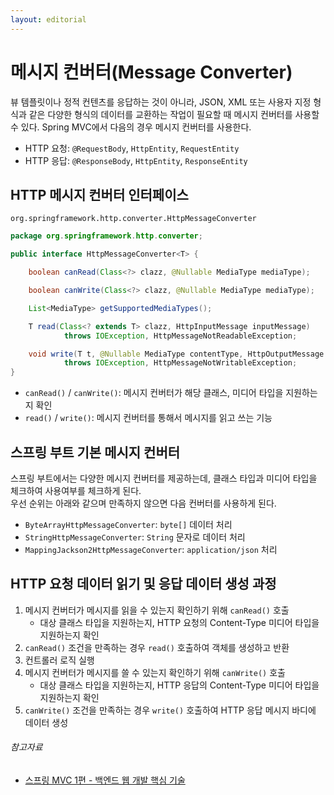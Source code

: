 ```yaml
---
layout: editorial
---
```


# 메시지 컨버터(Message Converter)

뷰 템플릿이나 정적 컨텐츠를 응답하는 것이 아니라, JSON, XML 또는 사용자 지정 형식과 같은 다양한 형식의 데이터를 교환하는 작업이 필요할 때 메시지 컨버터를 사용할 수 있다.
Spring MVC에서 다음의 경우 메시지 컨버터를 사용한다.

- HTTP 요청: `@RequestBody`, `HttpEntity`, `RequestEntity`
- HTTP 응답: `@ResponseBody`, `HttpEntity`, `ResponseEntity`

## HTTP 메시지 컨버터 인터페이스

`org.springframework.http.converter.HttpMessageConverter`

```java
package org.springframework.http.converter;

public interface HttpMessageConverter<T> {

    boolean canRead(Class<?> clazz, @Nullable MediaType mediaType);

    boolean canWrite(Class<?> clazz, @Nullable MediaType mediaType);

    List<MediaType> getSupportedMediaTypes();

    T read(Class<? extends T> clazz, HttpInputMessage inputMessage)
            throws IOException, HttpMessageNotReadableException;

    void write(T t, @Nullable MediaType contentType, HttpOutputMessage outputMessage)
            throws IOException, HttpMessageNotWritableException;
}
```

- `canRead()` / `canWrite()`: 메시지 컨버터가 해당 클래스, 미디어 타입을 지원하는지 확인
- `read()` / `write()`: 메시지 컨버터를 통해서 메시지를 읽고 쓰는 기능

## 스프링 부트 기본 메시지 컨버터

스프링 부트에서는 다양한 메시지 컨버터를 제공하는데, 클래스 타입과 미디어 타입을 체크하여 사용여부를 체크하게 된다.  
우선 순위는 아래와 같으며 만족하지 않으면 다음 컨버터를 사용하게 된다.

- `ByteArrayHttpMessageConverter`: `byte[]` 데이터 처리
- `StringHttpMessageConverter`: `String` 문자로 데이터 처리
- `MappingJackson2HttpMessageConverter`: `application/json` 처리

## HTTP 요청 데이터 읽기 및 응답 데이터 생성 과정

1. 메시지 컨버터가 메시지를 읽을 수 있는지 확인하기 위해 `canRead()` 호출
    - 대상 클래스 타입을 지원하는지, HTTP 요청의 Content-Type 미디어 타입을 지원하는지 확인
2. `canRead()` 조건을 만족하는 경우 `read()` 호출하여 객체를 생성하고 반환
3. 컨트롤러 로직 실행
4. 메시지 컨버터가 메시지를 쓸 수 있는지 확인하기 위해 `canWrite()` 호출
    - 대상 클래스 타입을 지원하는지, HTTP 응답의 Content-Type 미디어 타입을 지원하는지 확인
5. `canWrite()` 조건을 만족하는 경우 `write()` 호출하여 HTTP 응답 메시지 바디에 데이터 생성

###### 참고자료

- [스프링 MVC 1편 - 백엔드 웹 개발 핵심 기술](https://www.inflearn.com/course/스프링-mvc-1)
